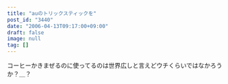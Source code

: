 ```yaml
---
title: "auのトリックスティックを"
post_id: "3440"
date: "2006-04-13T09:17:00+09:00"
draft: false
image: null
tag: []
---
```



コーヒーかきまぜるのに使ってるのは世界広しと言えどウチくらいではなかろうか？＿？

